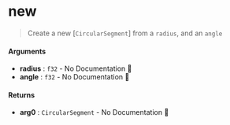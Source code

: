 # new

>  Create a new [`CircularSegment`] from a `radius`, and an `angle`

#### Arguments

- **radius** : `f32` \- No Documentation 🚧
- **angle** : `f32` \- No Documentation 🚧

#### Returns

- **arg0** : `CircularSegment` \- No Documentation 🚧